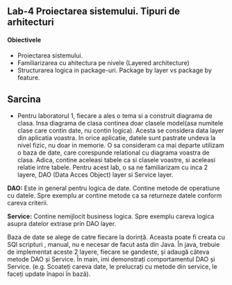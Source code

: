 ## Lab-4 Proiectarea sistemului. Tipuri de arhitecturi

#### Obiectivele
- Proiectarea sistemului. 
- Familiarizarea cu ahitectura pe nivele (Layered architecture)
- Structurarea logica in package-uri. Package by layer vs package by feature.
 
## Sarcina

- Pentru laboratorul 1, fiecare a ales o tema si a construit diagrama de clasa. Insa diagrama de clasa continea doar clasele model(asa numitele clase care contin date, nu contin logica). Acesta se considera data layer din aplicatia voastra. In orice aplicatie, datele sunt pastrate undeva la nivel fizic, nu doar in memorie. O sa consideram ca mai departe utilizam o baza de date, care corespunde relational cu diagrama voastra de clasa. Adica, contine aceleasi tabele ca si clasele voastre, si aceleasi relatie intre tabele.  Pentru acest lab, o sa ne familiarizam cu inca 2 layere, DAO (Data Acces Object) layer si Service layer. 

**DAO:** Este in general pentru logica de date. Contine metode de operatiune cu datele. Spre exemplu ar contine metode ca sa returneze datele conform careva criterii.

**Service:** Contine nemijlocit business logica. Spre exemplu careva logica asupra datelor extrase prin DAO layer.

Baza de date se alege de catre fiecare la dorință. Aceasta poate fi creata cu SQl scripturi , manual, nu e necesar de facut asta din Java. În java, trebuie de implementat aceste 2 layere, fiecare se gandeste, și adaugă câteva metode DAO și Service. În main, imi demonstrați comportamentul DAO și Service. (e.g. Scoateți careva date, le prelucrați cu metode din service, le faceți update înapoi în bază).

